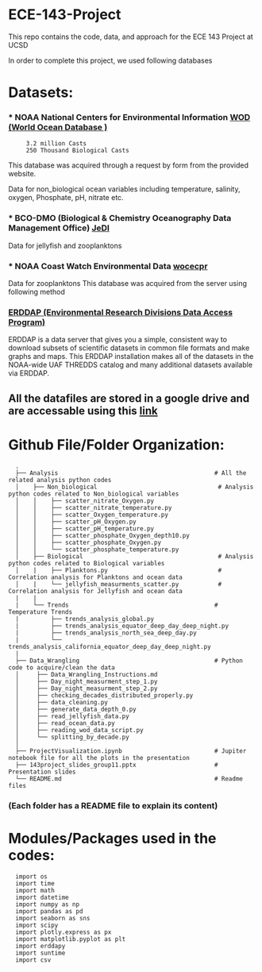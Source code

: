# ECE-143-Project
This repo contains the code, data, and approach for the ECE 143 Project at UCSD

In order to complete this project, we used following databases
# Datasets: 

### * NOAA National Centers for Environmental Information [ WOD (World Ocean Database )](https://www.nodc.noaa.gov/OC5/SELECT/dbsearch/dbsearch.html)
      	 3.2 million Casts
      	 250 Thousand Biological Casts
This database was acquired through a request by form from the provided website.
 
Data for non_biological ocean variables including temperature, salinity, oxygen, Phosphate, pH, nitrate etc.

### * BCO-DMO (Biological & Chemistry Oceanography Data Management Office) [JeDI](https://www.bco-dmo.org/dataset/526852)

Data for jellyfish and zooplanktons
### * NOAA Coast Watch Environmental Data [wocecpr](https://coastwatch.pfeg.noaa.gov/erddap/info/wocecpr/index.html)
Data for zooplanktons
This database was acquired from the server using following method
### [ERDDAP (Environmental Research Divisions Data Access Program)](https://upwell.pfeg.noaa.gov/erddap/index.html)
ERDDAP is a data server that gives you a simple, consistent way to download subsets of scientific datasets in common file formats and make graphs and maps. This ERDDAP installation makes all of the datasets in the NOAA-wide UAF THREDDS catalog and many additional datasets available via ERDDAP.



## All the datafiles are stored in a google drive and are accessable using this [link](https://drive.google.com/open?id=1zReO31KMWB2_QQf4wpbK94Cvntt6SRyd)

# Github File/Folder Organization:
      .
      ├── Analysis                                            # All the related analysis python codes 
      │    ├── Non_biological                                  # Analysis python codes related to Non_biological variables
      │    │    ├── scatter_nitrate_Oxygen.py
      │    │    ├── scatter_nitrate_temperature.py
      │    │    ├── scatter_Oxygen_temperature.py
      │    │    ├── scatter_pH_Oxygen.py
      │    │    ├── scatter_pH_temperature.py
      │    │    ├── scatter_phosphate_Oxygen_depth10.py
      │    │    ├── scatter_phosphate_Oxygen.py
      │    │    └── scatter_phosphate_temperature.py
      │    ├── Biological                                      # Analysis python codes related to Biological variables
      │    |    ├── Planktons.py                               # Correlation analysis for Planktons and ocean data
      │    |    └── jellyfish_measurments_scatter.py           # Correlation analysis for Jellyfish and ocean data
      |    |
      |    └── Trends                                         # Temperature Trends
      |         ├── trends_analysis_global.py
      |         ├── trends_analysis_equator_deep_day_deep_night.py
      |         ├── trends_analysis_north_sea_deep_day.py
      |         └── trends_analysis_california_equator_deep_day_deep_night.py
      |
      ├── Data_Wrangling                                      # Python code to acquire/clean the data 
      │     ├── Data_Wrangling_Instructions.md 
      │     ├── Day_night_measurment_step_1.py
      │     ├── Day_night_measurment_step_2.py
      │     ├── checking_decades_distributed_properly.py
      │     ├── data_cleaning.py
      │     ├── generate_data_depth_0.py
      │     ├── read_jellyfish_data.py
      │     ├── read_ocean_data.py
      │     ├── reading_wod_data_script.py
      │     └── splitting_by_decade.py
      │
      ├── ProjectVisualization.ipynb                          # Jupiter notebook file for all the plots in the presentation
      ├── 143project_slides_group11.pptx                      # Presentation slides
      └── README.md                                           # Readme files

### (Each folder has a README file to explain its content)
# Modules/Packages used in the codes:
      import os
      import time
      import math
      import datetime
      import numpy as np
      import pandas as pd
      import seaborn as sns
      import scipy 
      import plotly.express as px
      import matplotlib.pyplot as plt
      import erddapy 
      import suntime
      import csv
      


